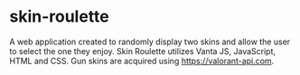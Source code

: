 # skin-roulette

A web application created to randomly display two skins and allow the user to select the one they enjoy. Skin Roulette utilizes Vanta JS, JavaScript, HTML and CSS. Gun skins are acquired using https://valorant-api.com.
